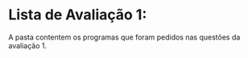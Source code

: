 # Lista de Avaliação 1: 
A pasta contentem os programas que foram pedidos nas questões da avaliação 1. 